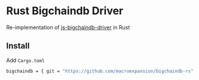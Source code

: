 # Rust Bigchaindb Driver
Re-implementation of [js-bigchaindb-driver](https://github.com/bigchaindb/js-bigchaindb-driver) in Rust

## Install
Add `Cargo.toml`
```bash
bigchaindb = { git = "https://github.com/macroexpansion/bigchaindb-rs" , branch = "main" }
```
